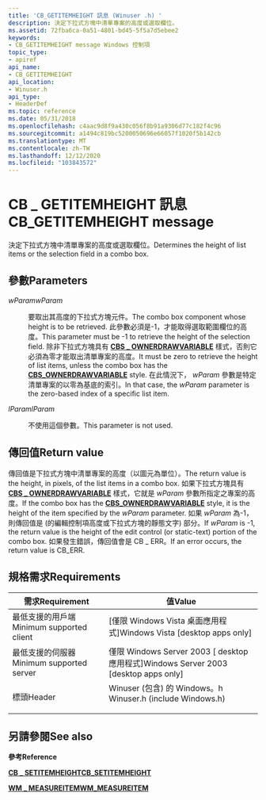 ```yaml
---
title: 'CB_GETITEMHEIGHT 訊息 (Winuser .h) '
description: 決定下拉式方塊中清單專案的高度或選取欄位。
ms.assetid: 72fba6ca-0a51-4801-bd45-5f5a7d5ebee2
keywords:
- CB_GETITEMHEIGHT message Windows 控制項
topic_type:
- apiref
api_name:
- CB_GETITEMHEIGHT
api_location:
- Winuser.h
api_type:
- HeaderDef
ms.topic: reference
ms.date: 05/31/2018
ms.openlocfilehash: c4aac9d8f9a430c056f8b91a9306d77c182f4c96
ms.sourcegitcommit: a1494c819bc5200050696e66057f1020f5b142cb
ms.translationtype: MT
ms.contentlocale: zh-TW
ms.lasthandoff: 12/12/2020
ms.locfileid: "103843572"
---
```

# <a name="cb_getitemheight-message"></a><span data-ttu-id="5dab7-104">CB \_ GETITEMHEIGHT 訊息</span><span class="sxs-lookup"><span data-stu-id="5dab7-104">CB\_GETITEMHEIGHT message</span></span>

<span data-ttu-id="5dab7-105">決定下拉式方塊中清單專案的高度或選取欄位。</span><span class="sxs-lookup"><span data-stu-id="5dab7-105">Determines the height of list items or the selection field in a combo box.</span></span>

## <a name="parameters"></a><span data-ttu-id="5dab7-106">參數</span><span class="sxs-lookup"><span data-stu-id="5dab7-106">Parameters</span></span>

<dl> <dt>

<span data-ttu-id="5dab7-107">*wParam*</span><span class="sxs-lookup"><span data-stu-id="5dab7-107">*wParam*</span></span> 
</dt> <dd>

<span data-ttu-id="5dab7-108">要取出其高度的下拉式方塊元件。</span><span class="sxs-lookup"><span data-stu-id="5dab7-108">The combo box component whose height is to be retrieved.</span></span> <span data-ttu-id="5dab7-109">此參數必須是-1，才能取得選取範圍欄位的高度。</span><span class="sxs-lookup"><span data-stu-id="5dab7-109">This parameter must be -1 to retrieve the height of the selection field.</span></span> <span data-ttu-id="5dab7-110">除非下拉式方塊具有 [**CBS \_ OWNERDRAWVARIABLE**](combo-box-styles.md) 樣式，否則它必須為零才能取出清單專案的高度。</span><span class="sxs-lookup"><span data-stu-id="5dab7-110">It must be zero to retrieve the height of list items, unless the combo box has the [**CBS\_OWNERDRAWVARIABLE**](combo-box-styles.md) style.</span></span> <span data-ttu-id="5dab7-111">在此情況下， *wParam* 參數是特定清單專案的以零為基底的索引。</span><span class="sxs-lookup"><span data-stu-id="5dab7-111">In that case, the *wParam* parameter is the zero-based index of a specific list item.</span></span>

</dd> <dt>

<span data-ttu-id="5dab7-112">*lParam*</span><span class="sxs-lookup"><span data-stu-id="5dab7-112">*lParam*</span></span> 
</dt> <dd>

<span data-ttu-id="5dab7-113">不使用這個參數。</span><span class="sxs-lookup"><span data-stu-id="5dab7-113">This parameter is not used.</span></span>

</dd> </dl>

## <a name="return-value"></a><span data-ttu-id="5dab7-114">傳回值</span><span class="sxs-lookup"><span data-stu-id="5dab7-114">Return value</span></span>

<span data-ttu-id="5dab7-115">傳回值是下拉式方塊中清單專案的高度（以圖元為單位）。</span><span class="sxs-lookup"><span data-stu-id="5dab7-115">The return value is the height, in pixels, of the list items in a combo box.</span></span> <span data-ttu-id="5dab7-116">如果下拉式方塊具有 [**CBS \_ OWNERDRAWVARIABLE**](combo-box-styles.md) 樣式，它就是 *wParam* 參數所指定之專案的高度。</span><span class="sxs-lookup"><span data-stu-id="5dab7-116">If the combo box has the [**CBS\_OWNERDRAWVARIABLE**](combo-box-styles.md) style, it is the height of the item specified by the *wParam* parameter.</span></span> <span data-ttu-id="5dab7-117">如果 *wParam* 為-1，則傳回值是 (的編輯控制項高度或下拉式方塊的靜態文字) 部分。</span><span class="sxs-lookup"><span data-stu-id="5dab7-117">If *wParam* is -1, the return value is the height of the edit control (or static-text) portion of the combo box.</span></span> <span data-ttu-id="5dab7-118">如果發生錯誤，傳回值會是 CB \_ ERR。</span><span class="sxs-lookup"><span data-stu-id="5dab7-118">If an error occurs, the return value is CB\_ERR.</span></span>

## <a name="requirements"></a><span data-ttu-id="5dab7-119">規格需求</span><span class="sxs-lookup"><span data-stu-id="5dab7-119">Requirements</span></span>



| <span data-ttu-id="5dab7-120">需求</span><span class="sxs-lookup"><span data-stu-id="5dab7-120">Requirement</span></span> | <span data-ttu-id="5dab7-121">值</span><span class="sxs-lookup"><span data-stu-id="5dab7-121">Value</span></span> |
|-------------------------------------|----------------------------------------------------------------------------------------------------------|
| <span data-ttu-id="5dab7-122">最低支援的用戶端</span><span class="sxs-lookup"><span data-stu-id="5dab7-122">Minimum supported client</span></span><br/> | <span data-ttu-id="5dab7-123">\[僅限 Windows Vista 桌面應用程式\]</span><span class="sxs-lookup"><span data-stu-id="5dab7-123">Windows Vista \[desktop apps only\]</span></span><br/>                                                           |
| <span data-ttu-id="5dab7-124">最低支援的伺服器</span><span class="sxs-lookup"><span data-stu-id="5dab7-124">Minimum supported server</span></span><br/> | <span data-ttu-id="5dab7-125">僅限 Windows Server 2003 \[ desktop 應用程式\]</span><span class="sxs-lookup"><span data-stu-id="5dab7-125">Windows Server 2003 \[desktop apps only\]</span></span><br/>                                                     |
| <span data-ttu-id="5dab7-126">標頭</span><span class="sxs-lookup"><span data-stu-id="5dab7-126">Header</span></span><br/>                   | <dl> <span data-ttu-id="5dab7-127"><dt>Winuser (包含) 的 Windows。h </dt></span><span class="sxs-lookup"><span data-stu-id="5dab7-127"><dt>Winuser.h (include Windows.h)</dt></span></span> </dl> |



## <a name="see-also"></a><span data-ttu-id="5dab7-128">另請參閱</span><span class="sxs-lookup"><span data-stu-id="5dab7-128">See also</span></span>

<dl> <dt>

<span data-ttu-id="5dab7-129">**參考**</span><span class="sxs-lookup"><span data-stu-id="5dab7-129">**Reference**</span></span>
</dt> <dt>

[<span data-ttu-id="5dab7-130">**CB \_ SETITEMHEIGHT**</span><span class="sxs-lookup"><span data-stu-id="5dab7-130">**CB\_SETITEMHEIGHT**</span></span>](cb-setitemheight.md)
</dt> <dt>

[<span data-ttu-id="5dab7-131">**WM \_ MEASUREITEM**</span><span class="sxs-lookup"><span data-stu-id="5dab7-131">**WM\_MEASUREITEM**</span></span>](wm-measureitem.md)
</dt> </dl>

 

 





